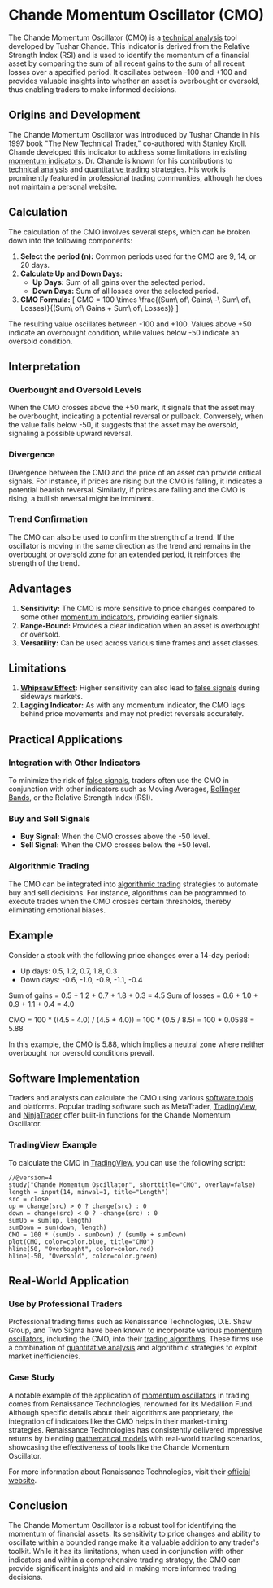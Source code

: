 # Chande Momentum Oscillator (CMO)

The Chande Momentum Oscillator (CMO) is a [technical analysis](../t/technical_analysis.md) tool developed by Tushar Chande. This indicator is derived from the Relative Strength Index (RSI) and is used to identify the momentum of a financial asset by comparing the sum of all recent gains to the sum of all recent losses over a specified period. It oscillates between -100 and +100 and provides valuable insights into whether an asset is overbought or oversold, thus enabling traders to make informed decisions.

## Origins and Development

The Chande Momentum Oscillator was introduced by Tushar Chande in his 1997 book "The New Technical Trader," co-authored with Stanley Kroll. Chande developed this indicator to address some limitations in existing [momentum indicators](../m/momentum_indicators.md). Dr. Chande is known for his contributions to [technical analysis](../t/technical_analysis.md) and [quantitative trading](../q/quantitative_trading.md) strategies. His work is prominently featured in professional trading communities, although he does not maintain a personal website.

## Calculation

The calculation of the CMO involves several steps, which can be broken down into the following components:
1. **Select the period (n):** Common periods used for the CMO are 9, 14, or 20 days.
2. **Calculate Up and Down Days:**
   - **Up Days:** Sum of all gains over the selected period.
   - **Down Days:** Sum of all losses over the selected period.
3. **CMO Formula:**
   \[
   CMO = 100 \times \frac{(Sum\ of\ Gains\ -\ Sum\ of\ Losses)}{(Sum\ of\ Gains + Sum\ of\ Losses)}
   \]

The resulting value oscillates between -100 and +100. Values above +50 indicate an overbought condition, while values below -50 indicate an oversold condition.

## Interpretation

### Overbought and Oversold Levels

When the CMO crosses above the +50 mark, it signals that the asset may be overbought, indicating a potential reversal or pullback. Conversely, when the value falls below -50, it suggests that the asset may be oversold, signaling a possible upward reversal. 

### Divergence

Divergence between the CMO and the price of an asset can provide critical signals. For instance, if prices are rising but the CMO is falling, it indicates a potential bearish reversal. Similarly, if prices are falling and the CMO is rising, a bullish reversal might be imminent.

### Trend Confirmation

The CMO can also be used to confirm the strength of a trend. If the oscillator is moving in the same direction as the trend and remains in the overbought or oversold zone for an extended period, it reinforces the strength of the trend.

## Advantages

1. **Sensitivity:** The CMO is more sensitive to price changes compared to some other [momentum indicators](../m/momentum_indicators.md), providing earlier signals.
2. **Range-Bound:** Provides a clear indication when an asset is overbought or oversold.
3. **Versatility:** Can be used across various time frames and asset classes.

## Limitations

1. **[Whipsaw Effect](../w/whipsaw_effect.md):** Higher sensitivity can also lead to [false signals](../f/false_signals_in_trading.md) during sideways markets.
2. **Lagging Indicator:** As with any momentum indicator, the CMO lags behind price movements and may not predict reversals accurately.

## Practical Applications

### Integration with Other Indicators

To minimize the risk of [false signals](../f/false_signals_in_trading.md), traders often use the CMO in conjunction with other indicators such as Moving Averages, [Bollinger Bands](../b/bollinger_bands.md), or the Relative Strength Index (RSI).

### Buy and Sell Signals

- **Buy Signal:** When the CMO crosses above the -50 level.
- **Sell Signal:** When the CMO crosses below the +50 level.

### Algorithmic Trading

The CMO can be integrated into [algorithmic trading](../a/algorithmic_trading.md) strategies to automate buy and sell decisions. For instance, algorithms can be programmed to execute trades when the CMO crosses certain thresholds, thereby eliminating emotional biases.

## Example

Consider a stock with the following price changes over a 14-day period:

- Up days: 0.5, 1.2, 0.7, 1.8, 0.3
- Down days: -0.6, -1.0, -0.9, -1.1, -0.4

Sum of gains = 0.5 + 1.2 + 0.7 + 1.8 + 0.3 = 4.5
Sum of losses = 0.6 + 1.0 + 0.9 + 1.1 + 0.4 = 4.0

CMO = 100 * ((4.5 - 4.0) / (4.5 + 4.0)) 
    = 100 * (0.5 / 8.5)
    = 100 * 0.0588 
    = 5.88

In this example, the CMO is 5.88, which implies a neutral zone where neither overbought nor oversold conditions prevail.

## Software Implementation

Traders and analysts can calculate the CMO using various [software tools](../s/software_tools_for_trading.md) and platforms. Popular trading software such as MetaTrader, [TradingView](../t/tradingview.md), and [NinjaTrader](../n/ninjatrader.md) offer built-in functions for the Chande Momentum Oscillator. 

### TradingView Example

To calculate the CMO in [TradingView](../t/tradingview.md), you can use the following script:

```pine
//@version=4
study("Chande Momentum Oscillator", shorttitle="CMO", overlay=false)
length = input(14, minval=1, title="Length")
src = close
up = change(src) > 0 ? change(src) : 0
down = change(src) < 0 ? -change(src) : 0
sumUp = sum(up, length)
sumDown = sum(down, length)
CMO = 100 * (sumUp - sumDown) / (sumUp + sumDown)
plot(CMO, color=color.blue, title="CMO")
hline(50, "Overbought", color=color.red)
hline(-50, "Oversold", color=color.green)
```

## Real-World Application

### Use by Professional Traders

Professional trading firms such as Renaissance Technologies, D.E. Shaw Group, and Two Sigma have been known to incorporate various [momentum oscillators](../m/momentum_oscillators.md), including the CMO, into their [trading algorithms](../t/trading_algorithms.md). These firms use a combination of [quantitative analysis](../q/quantitative_analysis.md) and algorithmic strategies to exploit market inefficiencies.

### Case Study

A notable example of the application of [momentum oscillators](../m/momentum_oscillators.md) in trading comes from Renaissance Technologies, renowned for its Medallion Fund. Although specific details about their algorithms are proprietary, the integration of indicators like the CMO helps in their market-timing strategies. Renaissance Technologies has consistently delivered impressive returns by blending [mathematical models](../m/mathematical_models_in_trading.md) with real-world trading scenarios, showcasing the effectiveness of tools like the Chande Momentum Oscillator.

For more information about Renaissance Technologies, visit their [official website](https://www.rentec.com/).

## Conclusion

The Chande Momentum Oscillator is a robust tool for identifying the momentum of financial assets. Its sensitivity to price changes and ability to oscillate within a bounded range make it a valuable addition to any trader's toolkit. While it has its limitations, when used in conjunction with other indicators and within a comprehensive trading strategy, the CMO can provide significant insights and aid in making more informed trading decisions.
